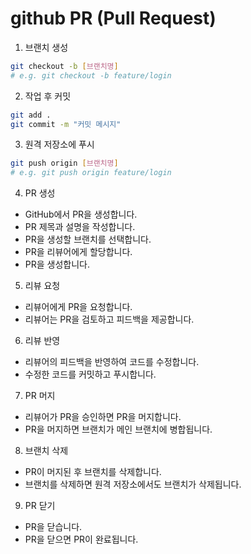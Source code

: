 # github PR (Pull Request)

1. 브랜치 생성

```sh
git checkout -b [브랜치명]
# e.g. git checkout -b feature/login
```

2. 작업 후 커밋

```sh
git add .
git commit -m "커밋 메시지"
```

3. 원격 저장소에 푸시

```sh
git push origin [브랜치명]
# e.g. git push origin feature/login
```

4. PR 생성

- GitHub에서 PR을 생성합니다.
- PR 제목과 설명을 작성합니다.
- PR을 생성할 브랜치를 선택합니다.
- PR을 리뷰어에게 할당합니다.
- PR을 생성합니다.

5. 리뷰 요청

- 리뷰어에게 PR을 요청합니다.
- 리뷰어는 PR을 검토하고 피드백을 제공합니다.

6. 리뷰 반영

- 리뷰어의 피드백을 반영하여 코드를 수정합니다.
- 수정한 코드를 커밋하고 푸시합니다.

7. PR 머지

- 리뷰어가 PR을 승인하면 PR을 머지합니다.
- PR을 머지하면 브랜치가 메인 브랜치에 병합됩니다.

8. 브랜치 삭제

- PR이 머지된 후 브랜치를 삭제합니다.
- 브랜치를 삭제하면 원격 저장소에서도 브랜치가 삭제됩니다.

9. PR 닫기

- PR을 닫습니다.
- PR을 닫으면 PR이 완료됩니다.
